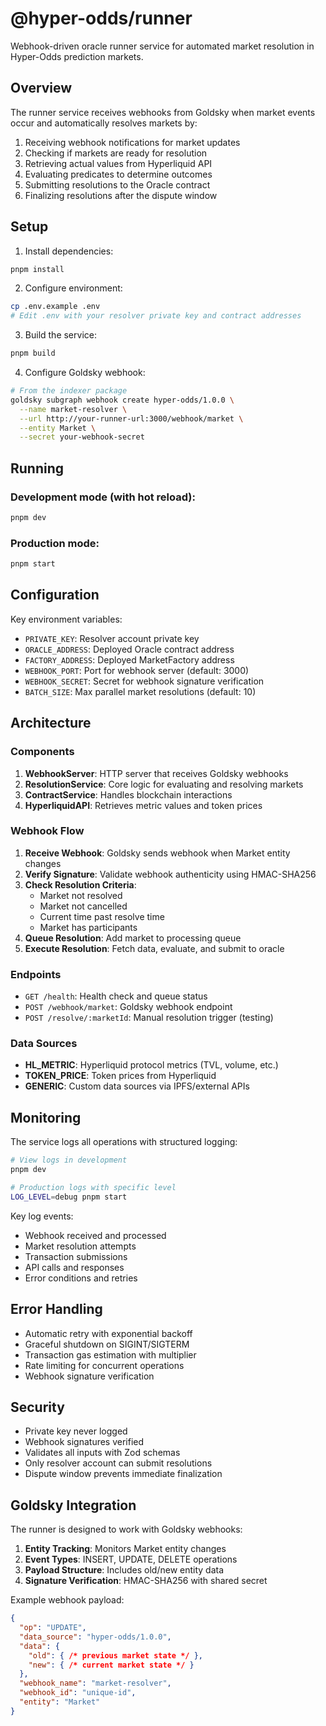 # @hyper-odds/runner

Webhook-driven oracle runner service for automated market resolution in Hyper-Odds prediction markets.

## Overview

The runner service receives webhooks from Goldsky when market events occur and automatically resolves markets by:
1. Receiving webhook notifications for market updates
2. Checking if markets are ready for resolution
3. Retrieving actual values from Hyperliquid API
4. Evaluating predicates to determine outcomes
5. Submitting resolutions to the Oracle contract
6. Finalizing resolutions after the dispute window

## Setup

1. Install dependencies:
```bash
pnpm install
```

2. Configure environment:
```bash
cp .env.example .env
# Edit .env with your resolver private key and contract addresses
```

3. Build the service:
```bash
pnpm build
```

4. Configure Goldsky webhook:
```bash
# From the indexer package
goldsky subgraph webhook create hyper-odds/1.0.0 \
  --name market-resolver \
  --url http://your-runner-url:3000/webhook/market \
  --entity Market \
  --secret your-webhook-secret
```

## Running

### Development mode (with hot reload):
```bash
pnpm dev
```

### Production mode:
```bash
pnpm start
```

## Configuration

Key environment variables:
- `PRIVATE_KEY`: Resolver account private key
- `ORACLE_ADDRESS`: Deployed Oracle contract address
- `FACTORY_ADDRESS`: Deployed MarketFactory address
- `WEBHOOK_PORT`: Port for webhook server (default: 3000)
- `WEBHOOK_SECRET`: Secret for webhook signature verification
- `BATCH_SIZE`: Max parallel market resolutions (default: 10)

## Architecture

### Components

1. **WebhookServer**: HTTP server that receives Goldsky webhooks
2. **ResolutionService**: Core logic for evaluating and resolving markets
3. **ContractService**: Handles blockchain interactions
4. **HyperliquidAPI**: Retrieves metric values and token prices

### Webhook Flow

1. **Receive Webhook**: Goldsky sends webhook when Market entity changes
2. **Verify Signature**: Validate webhook authenticity using HMAC-SHA256
3. **Check Resolution Criteria**:
   - Market not resolved
   - Market not cancelled
   - Current time past resolve time
   - Market has participants
4. **Queue Resolution**: Add market to processing queue
5. **Execute Resolution**: Fetch data, evaluate, and submit to oracle

### Endpoints

- `GET /health`: Health check and queue status
- `POST /webhook/market`: Goldsky webhook endpoint
- `POST /resolve/:marketId`: Manual resolution trigger (testing)

### Data Sources

- **HL_METRIC**: Hyperliquid protocol metrics (TVL, volume, etc.)
- **TOKEN_PRICE**: Token prices from Hyperliquid
- **GENERIC**: Custom data sources via IPFS/external APIs

## Monitoring

The service logs all operations with structured logging:
```bash
# View logs in development
pnpm dev

# Production logs with specific level
LOG_LEVEL=debug pnpm start
```

Key log events:
- Webhook received and processed
- Market resolution attempts
- Transaction submissions
- API calls and responses
- Error conditions and retries

## Error Handling

- Automatic retry with exponential backoff
- Graceful shutdown on SIGINT/SIGTERM
- Transaction gas estimation with multiplier
- Rate limiting for concurrent operations
- Webhook signature verification

## Security

- Private key never logged
- Webhook signatures verified
- Validates all inputs with Zod schemas
- Only resolver account can submit resolutions
- Dispute window prevents immediate finalization

## Goldsky Integration

The runner is designed to work with Goldsky webhooks:

1. **Entity Tracking**: Monitors Market entity changes
2. **Event Types**: INSERT, UPDATE, DELETE operations
3. **Payload Structure**: Includes old/new entity data
4. **Signature Verification**: HMAC-SHA256 with shared secret

Example webhook payload:
```json
{
  "op": "UPDATE",
  "data_source": "hyper-odds/1.0.0",
  "data": {
    "old": { /* previous market state */ },
    "new": { /* current market state */ }
  },
  "webhook_name": "market-resolver",
  "webhook_id": "unique-id",
  "entity": "Market"
}
```